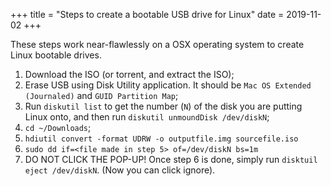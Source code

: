 +++
title = "Steps to create a bootable USB drive for Linux"
date = 2019-11-02
+++

These steps work near-flawlessly on a OSX operating system to create Linux bootable drives.

  1. Download the ISO (or torrent, and extract the ISO);
  2. Erase USB using Disk Utility application.  It should be `Mac OS Extended (Journaled)` and `GUID Partition Map`;
  3. Run `diskutil list` to get the number (`N`) of the disk you are putting Linux onto, and then run `diskutil unmoundDisk /dev/diskN`;
  4. `cd ~/Downloads`;
  5. `hdiutil convert -format UDRW -o outputfile.img sourcefile.iso`
  6. `sudo dd if=<file made in step 5> of=/dev/diskN bs=1m`
  7. DO NOT CLICK THE POP-UP!  Once step 6 is done, simply run `disktuil eject /dev/diskN`.  (Now you can click ignore).
